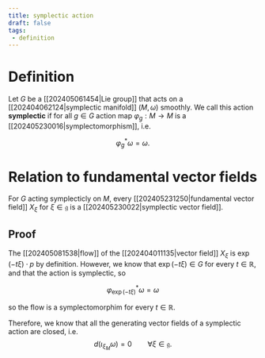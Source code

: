 ```yaml
---
title: symplectic action
draft: false
tags:
 - definition
---
```

# Definition
Let $G$ be a [[202405061454|Lie group]] that acts on a [[202404062124|symplectic manifold]] $(M, \omega)$ smoothly.
We call this action **symplectic** if for all $g \in G$ action map $\varphi_{g}:M \to M$ is a [[202405230016|symplectomorphism]], i.e.

$$
\varphi_{g}^{*}\omega = \omega.
$$

# Relation to fundamental vector fields
For $G$ acting symplecticly on $M$, every [[202405231250|fundamental vector field]] $X_{\xi}$ for $\xi \in \mathfrak{g}$ is a [[202405230022|symplectic vector field]].

## Proof
The [[202405081538|flow]] of the [[202404011135|vector field]] $X_{\xi}$ is $\exp(-t\xi)\cdot p$ by definition.
However, we know that $\exp(-t\xi) \in G$ for every $t \in \mathbb{R}$, and that the action is symplectic, so

$$
\varphi_{\exp(-t\xi)}^{*}\omega = \omega
$$

so the flow is a symplectomorphim for every $t \in \mathbb{R}$.

Therefore, we know that all the generating vector fields of a symplectic action are closed, i.e.
$$ 
d(\iota_{\xi_{M}} \omega) = 0 \qquad \forall \xi \in \mathfrak{g}.
$$